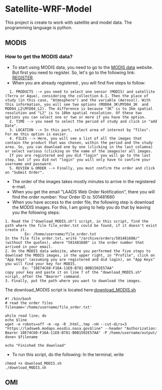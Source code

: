 # Satellite-WRF-Model
This project is create to work with satellite and model data. The programming language is python.

## MODIS
### How to get the MODIS data?

* To start using MODIS data, you need to go to the [MODIS data](https://ladsweb.modaps.eosdis.nasa.gov/search/) website. But first you need to register. So, let's go to the following link: [REGISTER](https://urs.earthdata.nasa.gov/users/new?client_id=A6th7HB-3EBoO7iOCiCLlA&redirect_uri=https%3A%2F%2Fladsweb.modaps.eosdis.nasa.gov%2Fcallback&response_type=code&state=L3NlYXJjaC8%3D%0A).
* When you are already registered , you will find five steps to follow: 
```
  1. PRODUCTS --> you need to select one sensor (MODIS) and satellite (Terra or Aqua), considering the collection 6.1. Then the place of study (in this case, "Atmosphere") and the variable (Aerosol). With this information, you will see two options (MOD04_3K\MYD04_3K  and MOD04_L2\MYD04_L2). The difference is because "3K" is to 3km spatial resolution and "L2" is to 10km spatial resolution. Of these two options you can select one or two or more if you have the option. 
  2. TIME --> you need to select the period of study and click in "add Date".
  3. LOCATION --> In this part, select area of interest by "Tiles". For me this option is easier. 
  4. FILES --> Here, you will see a list of all the images that contain the product that was chosen, within the period and the study area. So, you can download one by one (clicking in the last columna) or select various (clicking on the name of the images)or all images.
  If you are registered and you did "login" you will go to the last step, but if you did not "login" you will only have to confirm your username and password. 
  5. REVIEW & ORDER --> Finally, you must confirm the order and click on "Submit Order".
```
* The order of the images takes mostly minutes to arrive in the registered e-mail. 
* When you get the email "LAADS Web Order Notification", there you will find the order number: Your Order ID is: 501481680
* When you have access to the order file, the following step is download the MODIS images. For this, I am going to help you do that by leaving you the following steps:
```
1. Read the ["download_MODIS.sh"] script, in this script, find the path where the file file_order.txt could be found, if it doesn't exist create it.
         Ex: /home/username/file_order.txt
In the file file_order.txt, write "/archive/orders/501481680/" (without the quotes), where "501481680" is the order number that arrived in your email.
2. On the MODIS data website, where you performed the five steps to download the MODIS images, in the upper right, in "Profile", click on "App Keys" (assuming you are registered and did login), on "App Keys" you will find your key for MODIS. 
        Ex: "10E74C60-F16A-11E8-B781-B0B1502E57AA"
copy your key and paste it on line 7 of the "download_MODIS.sh" script, after the "Bearer" command.
3. Finally, put the path where you want to download the images. 
```
The download_MODIS script is located here:[download_MODIS.sh](https://github.com/rnoeliab/Satellite-WRF-Model/blob/master/download_MODIS.sh)
```shell
#! /bin/bash
# read the order files 
filename='/home/username/file_order.txt'

while read line; do 
echo $line
wget -e robots=off -m -np -R .html,.tmp -nH --cut-dirs=3 "https://ladsweb.modaps.eosdis.nasa.gov$line" --header "Authorization: Bearer 10E74C60-F16A-11E8-B781-B0B1502E57AA" -P /home/username/output/
done< $filename 

echo "Finished the download"
``` 
* To run this script, do the following: In the terminal, write
```
chmod +x download_MODIS.sh
./download_MODIS.sh
```


## OMI
